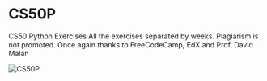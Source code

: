 # CS50P
CS50 Python Exercises
All the exercises separated by weeks.
Plagiarism is not promoted.
Once again thanks to FreeCodeCamp, EdX and Prof. David Malan

![CS50P](https://github.com/user-attachments/assets/dc74d0df-63cd-4d7e-a4c5-e3bdde6aff36)

